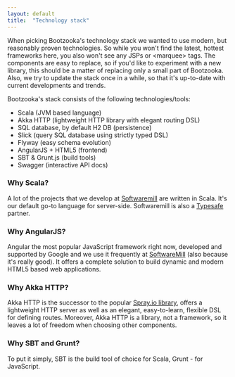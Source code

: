 ```yaml
---
layout: default
title:  "Technology stack"
---
```


When picking Bootzooka's technology stack we wanted to use modern, but reasonably proven technologies. So while you won't find the latest, hottest frameworks here, you also won't see any JSPs or &lt;marquee&gt; tags. The components are easy to replace, so if you'd like to experiment with a new library, this should be a matter of replacing only a small part of Bootzooka. Also, we try to update the stack once in a while, so that it's up-to-date with current developments and trends.

Bootzooka's stack consists of the following technologies/tools:

*	Scala (JVM based language)
*	Akka HTTP (lightweight HTTP library with elegant routing DSL)
*	SQL database, by default H2 DB (persistence)
*	Slick (query SQL database using strictly typed DSL)
*   Flyway (easy schema evolution)
*	AngularJS + HTML5 (frontend)
*	SBT & Grunt.js (build tools)
*   Swagger (interactive API docs)

### Why Scala?

A lot of the projects that we develop at [Softwaremill](http://softwaremill.com) are written in Scala. It's our default go-to language for server-side. Softwaremill is also a [Typesafe](http://typesafe.com/) partner.

### Why AngularJS?

Angular the most popular JavaScript framework right now, developed and supported by Google and we use it frequently at [SoftwareMill](http://softwaremill.com) (also because it's really good). It offers a complete solution to build dynamic and modern HTML5 based web applications.

### Why Akka HTTP?

Akka HTTP is the successor to the popular [Spray.io library](http://spray.io), offers a lightweight HTTP server as well as an elegant, easy-to-learn, flexible DSL for defining routes. Moreover, Akka HTTP is a library, not a framework, so it leaves a lot of freedom when choosing other components.

### Why SBT and Grunt?

To put it simply, SBT is the build tool of choice for Scala, Grunt - for JavaScript.